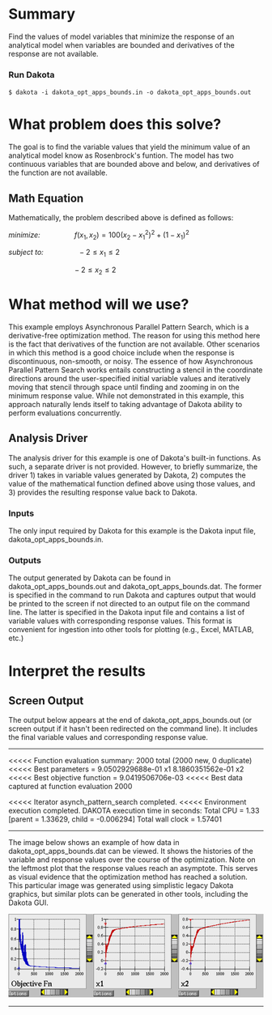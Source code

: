# Summary
Find the values of model variables that minimize the response of an
analytical model when variables are bounded and derivatives of the
response are not available.
 
### Run Dakota
    $ dakota -i dakota_opt_apps_bounds.in -o dakota_opt_apps_bounds.out
 
# What problem does this solve?
The goal is to find the variable values that yield the minimum value
of an analytical model know as Rosenbrock's funtion.  The model has
two continuous variables that are bounded above and below, and
derivatives of the function are not available.
 
## Math Equation
Mathematically, the problem described above is defined as follows:

_minimize:_ $` \qquad \qquad f(x_1,x_2)=100(x_2-x_1^2)^2+(1-x_1)^2 `$

_subject to:_ $` \qquad \qquad -2 \le x_1 \le 2 `$

$` \qquad \qquad \qquad \qquad -2 \le x_2 \le 2 `$

# What method will we use?
This example employs Asynchronous Parallel Pattern Search, which is a
derivative-free optimization method.  The reason for using this method
here is the fact that derivatives of the function are not available.
Other scenarios in which this method is a good choice include when the
response is discontinuous, non-smooth, or noisy.  The essence of how
Asynchronous Parallel Pattern Search works entails constructing a
stencil in the coordinate directions around the user-specified initial
variable values and iteratively moving that stencil through space
until finding and zooming in on the minimum response value.  While not
demonstrated in this example, this approach naturally lends itself to
taking advantage of Dakota ability to perform evaluations
concurrently.
 
## Analysis Driver
The analysis driver for this example is one of Dakota's built-in
functions.  As such, a separate driver is not provided.  However, to
briefly summarize, the driver 1) takes in variable values generated by
Dakota, 2) computes the value of the mathematical function defined
above using those values, and 3) provides the resulting response value
back to Dakota.

### Inputs
The only input required by Dakota for this example is the Dakota input
file, dakota_opt_apps_bounds.in.

### Outputs
The output generated by Dakota can be found in
dakota_opt_apps_bounds.out and dakota_opt_apps_bounds.dat.  The former
is specified in the command to run Dakota and captures output that
would be printed to the screen if not directed to an output file on
the command line.  The latter is specified in the Dakota input file
and contains a list of variable values with corresponding response
values.  This format is convenient for ingestion into other tools for
plotting (e.g., Excel, MATLAB, etc.)
 
# Interpret the results
 
## Screen Output
The output below appears at the end of dakota_opt_apps_bounds.out (or
screen output if it hasn't been redirected on the command line).  It
includes the final variable values and corresponding response value.

---

<<<<< Function evaluation summary: 2000 total (2000 new, 0 duplicate)
<<<<< Best parameters          =
                      9.0502929688e-01 x1
                      8.1860351562e-01 x2
<<<<< Best objective function  =
                      9.0419506706e-03
<<<<< Best data captured at function evaluation 2000


<<<<< Iterator asynch_pattern_search completed.
<<<<< Environment execution completed.
DAKOTA execution time in seconds:
  Total CPU        =       1.33 [parent =    1.33629, child =  -0.006294]
  Total wall clock =    1.57401
 
---

The image below shows an example of how data in
dakota_opt_apps_bounds.dat can be viewed.  It shows the histories of
the variable and response values over the course of the optimization.
Note on the leftmost plot that the response values reach an asymptote.
This serves as visual evidence that the optimization method has
reached a solution.  This particular image was generated using
simplistic legacy Dakota graphics, but similar plots can be generated
in other tools, including the Dakota GUI.

![Optimization Trajectory](dak_graphics_ps_opt.png)

---